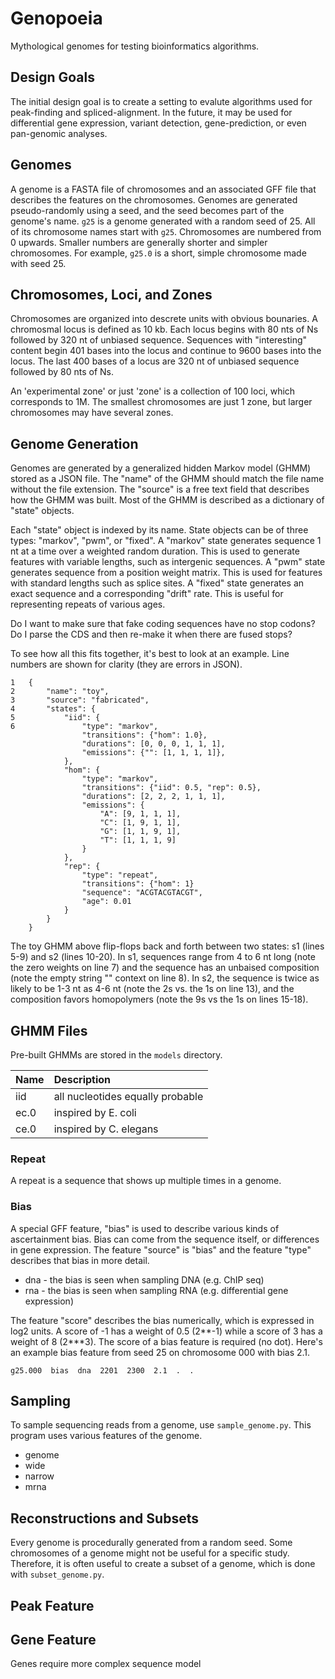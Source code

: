 Genopoeia
=========

Mythological genomes for testing bioinformatics algorithms.

## Design Goals ##

The initial design goal is to create a setting to evalute algorithms used for
peak-finding and spliced-alignment. In the future, it may be used for
differential gene expression, variant detection, gene-prediction, or even
pan-genomic analyses.

## Genomes ##

A genome is a FASTA file of chromosomes and an associated GFF file that
describes the features on the chromosomes. Genomes are generated
pseudo-randomly using a seed, and the seed becomes part of the genome's name.
`g25` is a genome generated with a random seed of 25. All of its chromosome
names start with `g25`. Chromosomes are numbered from 0 upwards. Smaller
numbers are generally shorter and simpler chromosomes. For example, `g25.0` is
a short, simple chromosome made with seed 25.

## Chromosomes, Loci, and Zones ##

Chromosomes are organized into descrete units with obvious bounaries. A
chromosmal locus is defined as 10 kb. Each locus begins with 80 nts of Ns
followed by 320 nt of unbiased sequence. Sequences with "interesting" content
begin 401 bases into the locus and continue to 9600 bases into the locus. The
last 400 bases of a locus are 320 nt of unbiased sequence followed by 80 nts of
Ns.

An 'experimental zone' or just 'zone' is a collection of 100 loci, which
corresponds to 1M. The smallest chromosomes are just 1 zone, but larger
chromosomes may have several zones.

## Genome Generation ##

Genomes are generated by a generalized hidden Markov model (GHMM) stored as a
JSON file. The "name" of the GHMM should match the file name without the file
extension. The "source" is a free text field that describes how the GHMM was
built. Most of the GHMM is described as a dictionary of "state" objects.

Each "state" object is indexed by its name. State objects can be of three
types: "markov", "pwm", or "fixed". A "markov" state generates sequence 1 nt at
a time over a weighted random duration. This is used to generate features with
variable lengths, such as intergenic sequences. A "pwm" state generates
sequence from a position weight matrix. This is used for features with standard
lengths such as splice sites. A "fixed" state generates an exact sequence and a
corresponding "drift" rate. This is useful for representing repeats of various
ages.

Do I want to make sure that fake coding sequences have no stop codons?
Do I parse the CDS and then re-make it when there are fused stops?

To see how all this fits together, it's best to look at an example. Line
numbers are shown for clarity (they are errors in JSON).

```
1	{
2		"name": "toy",
3		"source": "fabricated",
4		"states": {
5			"iid": {
6				"type": "markov",
				"transitions": {"hom": 1.0},
				"durations": [0, 0, 0, 1, 1, 1],
				"emissions": {"": [1, 1, 1, 1]},
			},
			"hom": {
				"type": "markov",
				"transitions": {"iid": 0.5, "rep": 0.5},
				"durations": [2, 2, 2, 1, 1, 1],
				"emissions": {
					"A": [9, 1, 1, 1],
					"C": [1, 9, 1, 1],
					"G": [1, 1, 9, 1],
					"T": [1, 1, 1, 9]
				}
			},
			"rep": {
				"type": "repeat",
				"transitions": {"hom": 1}
				"sequence": "ACGTACGTACGT",
				"age": 0.01
			}
		}
	}
```

The toy GHMM above flip-flops back and forth between two states: s1 (lines 5-9)
and s2 (lines 10-20). In s1, sequences range from 4 to 6 nt long (note the zero
weights on line 7) and the sequence has an unbaised composition (note the empty
string "" context on line 8). In s2, the sequence is twice as likely to be 1-3
nt as 4-6 nt (note the 2s vs. the 1s on line 13), and the composition favors
homopolymers (note the 9s vs the 1s on lines 15-18).

## GHMM Files ##

Pre-built GHMMs are stored in the `models` directory.

| Name | Description
|:-----|:----------------------------------------------------------
| iid  | all nucleotides equally probable
| ec.0 | inspired by E. coli
| ce.0 | inspired by C. elegans


### Repeat

A repeat is a sequence that shows up multiple times in a genome.

### Bias

A special GFF feature, "bias" is used to describe various kinds of
ascertainment bias. Bias can come from the sequence itself, or differences in
gene expression. The feature "source" is "bias" and the feature "type"
describes that bias in more detail.

+ dna - the bias is seen when sampling DNA (e.g. ChIP seq)
+ rna - the bias is seen when sampling RNA (e.g. differential gene expression)

The feature "score" describes the bias numerically, which is expressed in log2
units. A score of -1 has a weight of 0.5 (2**-1) while a score of 3 has a
weight of 8 (2***3). The score of a bias feature is required (no dot). Here's
an example bias feature from seed 25 on chromosome 000 with bias 2.1.

```
g25.000  bias  dna  2201  2300  2.1  .  .
```


## Sampling ##

To sample sequencing reads from a genome, use `sample_genome.py`. This program
uses various features of the genome.

+ genome
+ wide
+ narrow
+ mrna

## Reconstructions and Subsets ##

Every genome is procedurally generated from a random seed. Some chromosomes of
a genome might not be useful for a specific study. Therefore, it is often
useful to create a subset of a genome, which is done with `subset_genome.py`.



## Peak Feature ##



## Gene Feature ##

Genes require more complex sequence model
